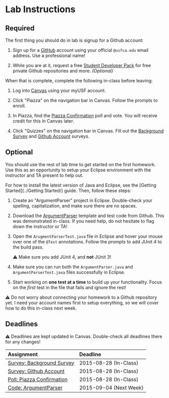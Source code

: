 # Lab Instructions

## Required

The first thing you should do in lab is signup for a Github account:

1. Sign up for a [GitHub](https://github.com/join) account using your official `@usfca.edu` email address. Use a professional name!

2. While you are at it, request a free [Student Developer Pack](https://education.github.com/pack) for free private Github repositories and more. *(Optional)*

When that is complete, complete the following in-class before leaving:

1. Log into [Canvas](https://usfca.instructure.com/courses/1553675) using your myUSF account.

2. Click "Piazza" on the navigation bar in Canvas. Follow the prompts to enroll.

3. In Piazza, find the [Piazza Confirmation](https://piazza.com/class/idp68bejrhd68n?cid=7) poll and vote. You will receive credit for this in Canvas later.

4. Click "Quizzes" on the navigation bar in Canvas. Fill out the [Background Survey](https://usfca.instructure.com/courses/1553675/quizzes/2292151) and [Github Account](https://usfca.instructure.com/courses/1553675/quizzes/2292144) surveys.

## Optional

You should use the rest of lab time to get started on the first homework. Use this as an opportunity to setup your Eclipse environment with the instructor and TA present to help out.

For how to install the latest version of Java and Eclipse, see the [Getting Started](../Getting Started/) guide. Then, follow these steps:

1. Create an "ArgumentParser" project in Eclipse. Double-check your spelling, capitalization, and make sure there are no spaces.

2. Download the [ArgumentParser](https://github.com/cs212/homework/tree/fall2015/ArgumentParser) template and test code from Github. This was demonstrated in-class. If you need help, do not hesitate to flag down the instructor or TA!

3. Open the `ArugmentParserTest.java` file in Eclipse and hover your mouse over one of the `@Test` annotations. Follow the prompts to add JUnit 4 to the build pass.

   :warning: Make sure you add JUnit 4, and **not** JUnit 3!
  
4. Make sure you can run both the `ArgumentParser.java` and `ArgumentParserTest.java` files successfully in Eclipse.

5. Start working on **one test at a time** to build up your functionality. Focus on the *first* test in the file that fails and ignore the rest!

:warning: Do not worry about connecting your homework to a Github repository yet. I need your account names first to setup everything, so we will cover how to do this in-class next week.

## Deadlines

:warning: Deadlines are kept updated in Canvas. Double-check all deadlines there for any changes!

| **Assignment** | **Deadline** |
|:---------------|:-------------|
| [Survey: Background Survey](https://usfca.instructure.com/courses/1553675/quizzes/2292151) | 2015-08-28 (In-Class) |
| [Survey: Github Account](https://usfca.instructure.com/courses/1553675/quizzes/2292144) | 2015-08-28 (In-Class) |
| [Poll: Piazza Confirmation](https://piazza.com/class/idp68bejrhd68n?cid=7) | 2015-08-28 (In-Class) |
| [Code: ArgumentParser](https://github.com/cs212/homework/tree/fall2015/ArgumentParser) | 2015-09-04 (Next Week) |

